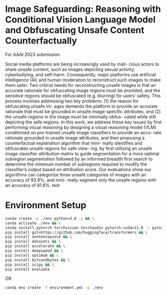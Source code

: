 # Image Safeguarding: Reasoning with Conditional Vision Language Model and Obfuscating Unsafe Content Counterfactually

For AAAI 2023 submission

Social media platforms are being increasingly used by mali-
cious actors to share unsafe content, such as images depicting
sexual activity, cyberbullying, and self-harm. Consequently,
major platforms use artificial intelligence (AI) and human
moderation to reconstruct such images to make them safer.
Two critical needs for reconstructing unsafe images is that
an accurate rationale for obfuscating image regions must be
provided, and the sensitive regions should be obfuscated (e.g.
blurring) for users’ safety. This process involves addressing
two key problems: (1) the reason for obfuscating unsafe im-
ages demands the platform to provide an accurate rationale
that must be grounded in unsafe image-specific attributes, and
(2) the unsafe regions in the image must be minimally obfus-
cated while still depicting the safe regions. In this work, we
address these key issues by first performing visual reasoning
by designing a visual reasoning model (VLM) conditioned
on pre-trained unsafe image classifiers to provide an accu-
rate rationale grounded in unsafe image attributes, and then
proposing a counterfactual explanation algorithm that mini-
mally identifies and obfuscates unsafe regions for safe view-
ing, by first utilizing an unsafe image classifier attribution
matrix to guide segmentation for a more optimal subregion
segmentation followed by an informed breadth first search
to determine the minimum number of subregions required to
modify the classifier’s output based on attribution score. Our
evaluations show our algorithms can categorize three unsafe
categories of images with an accuracy of 93.9%, and mini-
mally segment only the unsafe regions with an accuracy of
81.8%. test


# Environment Setup

```bash
conda create -p ./env python=3.8 -y && \
conda activate ./env && \
conda install pytorch torchvision torchaudio pytorch-cuda=11.8 -c pytorch -c nvidia -y && \
pip install git+https://github.com/huggingface/transformers && \
pip install sentencepiece && \
pip install datasets && \
pip install accelerate && \
pip install deepspeed && \
pip install optimum && \
pip install bitsandbytes && \
pip install scipy && \
pip install evaluate
```

OR

```bash
conda env create -f environment.yml -p ./env 
```